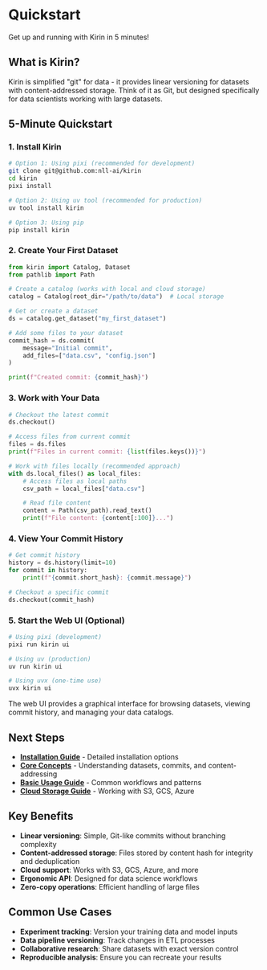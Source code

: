 # Quickstart

Get up and running with Kirin in 5 minutes!

## What is Kirin?

Kirin is simplified "git" for data - it provides linear versioning for datasets
with content-addressed storage. Think of it as Git, but designed specifically
for data scientists working with large datasets.

## 5-Minute Quickstart

### 1. Install Kirin

```bash
# Option 1: Using pixi (recommended for development)
git clone git@github.com:nll-ai/kirin
cd kirin
pixi install

# Option 2: Using uv tool (recommended for production)
uv tool install kirin

# Option 3: Using pip
pip install kirin
```

### 2. Create Your First Dataset

```python
from kirin import Catalog, Dataset
from pathlib import Path

# Create a catalog (works with local and cloud storage)
catalog = Catalog(root_dir="/path/to/data")  # Local storage

# Get or create a dataset
ds = catalog.get_dataset("my_first_dataset")

# Add some files to your dataset
commit_hash = ds.commit(
    message="Initial commit",
    add_files=["data.csv", "config.json"]
)

print(f"Created commit: {commit_hash}")
```

### 3. Work with Your Data

```python
# Checkout the latest commit
ds.checkout()

# Access files from current commit
files = ds.files
print(f"Files in current commit: {list(files.keys())}")

# Work with files locally (recommended approach)
with ds.local_files() as local_files:
    # Access files as local paths
    csv_path = local_files["data.csv"]

    # Read file content
    content = Path(csv_path).read_text()
    print(f"File content: {content[:100]}...")
```

### 4. View Your Commit History

```python
# Get commit history
history = ds.history(limit=10)
for commit in history:
    print(f"{commit.short_hash}: {commit.message}")

# Checkout a specific commit
ds.checkout(commit_hash)
```

### 5. Start the Web UI (Optional)

```bash
# Using pixi (development)
pixi run kirin ui

# Using uv (production)
uv run kirin ui

# Using uvx (one-time use)
uvx kirin ui
```

The web UI provides a graphical interface for browsing datasets, viewing
commit history, and managing your data catalogs.

## Next Steps

- **[Installation Guide](installation.md)** - Detailed installation options
- **[Core Concepts](core-concepts.md)** - Understanding datasets, commits, and content-addressing
- **[Basic Usage Guide](../guides/basic-usage.md)** - Common workflows and patterns
- **[Cloud Storage Guide](../guides/cloud-storage.md)** - Working with S3, GCS, Azure

## Key Benefits

- **Linear versioning**: Simple, Git-like commits without branching complexity
- **Content-addressed storage**: Files stored by content hash for integrity and deduplication
- **Cloud support**: Works with S3, GCS, Azure, and more
- **Ergonomic API**: Designed for data science workflows
- **Zero-copy operations**: Efficient handling of large files

## Common Use Cases

- **Experiment tracking**: Version your training data and model inputs
- **Data pipeline versioning**: Track changes in ETL processes
- **Collaborative research**: Share datasets with exact version control
- **Reproducible analysis**: Ensure you can recreate your results
